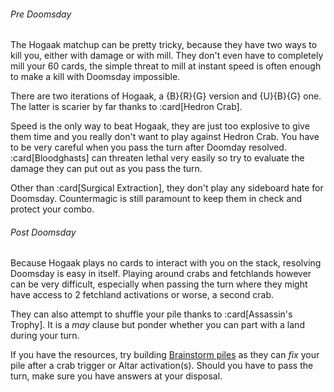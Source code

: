 <!-- markdownlint-disable first-line-heading -->

###### Pre Doomsday

The Hogaak matchup can be pretty tricky, because they have two ways to kill you,
either with damage or with mill. They don't even have to completely mill your 60
cards, the simple threat to mill at instant speed is often enough to make a kill
with Doomsday impossible.

There are two iterations of Hogaak, a {B}{R}{G} version and {U}{B}{G} one. The
latter is scarier by far thanks to :card[Hedron Crab].

Speed is the only way to beat Hogaak, they are just too explosive to give them
time and you really don't want to play against Hedron Crab. You have to be very
careful when you pass the turn after Doomday resolved. :card[Bloodghasts] can
threaten lethal very easily so try to evaluate the damage they can put out as
you pass the turn.

Other than :card[Surgical Extraction], they don't play any sideboard hate for
Doomsday. Countermagic is still paramount to keep them in check and protect your
combo.

###### Post Doomsday

Because Hogaak plays no cards to interact with you on the stack, resolving
Doomsday is easy in itself. Playing around crabs and fetchlands however can be
very difficult, especially when passing the turn where they might have access to
2 fetchland activations or worse, a second crab.

They can also attempt to shuffle your pile thanks to :card[Assassin's Trophy].
It is a _may_ clause but ponder whether you can part with a land during your
turn.

If you have the resources, try building [Brainstorm piles](/meandeck/brainstorm)
as they can _fix_ your pile after a crab trigger or Altar activation(s). Should
you have to pass the turn, make sure you have answers at your disposal.
